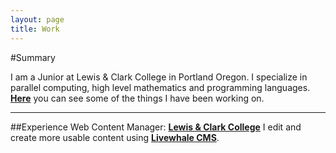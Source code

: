 ```yaml
---
layout: page
title: Work
---
```

#Summary

I am a Junior at Lewis & Clark College in Portland Oregon. I specialize in parallel computing, high level mathematics and programming languages. [**Here**](/projects) you can see some of the things I have been working on.

---
##Experience
Web Content Manager: [**Lewis & Clark College**](http://lclark.edu)
I edit and create more usable content using [**Livewhale CMS**](http://livewhale.com/).



